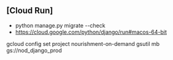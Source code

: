 ## [Cloud Run]
- python manage.py migrate --check
- https://cloud.google.com/python/django/run#macos-64-bit

gcloud config set project nourishment-on-demand
gsutil mb gs://nod_django_prod
